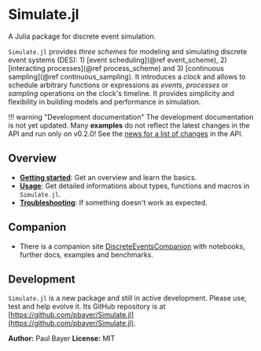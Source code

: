 # Simulate.jl

A Julia package for discrete event simulation.

`Simulate.jl` provides *three schemes* for modeling and simulating discrete event systems (DES): 1) [event scheduling](@ref event_scheme), 2) [interacting processes](@ref process_scheme) and 3) [continuous sampling](@ref continuous_sampling). It introduces a *clock* and allows to schedule arbitrary  functions or expressions as *events*, *processes* or *sampling* operations on the clock's timeline. It provides simplicity and flexibility in building models and performance in simulation.

!!! warning "Development documentation"
    The development documentation is not yet updated. Many **examples**
    do not reflect the latest changes in the API and run only on v0.2.0!
    See the [news for a list of changes](news.md) in the API.

## Overview

- [**Getting started**](intro.md): Get an overview and learn the basics.
- [**Usage**](usage.md): Get detailed informations about types, functions and macros in `Simulate.jl`.
- [**Troubleshooting**](troubleshooting.md): If something doesn't work as expected.

## Companion

- There is a companion site [DiscreteEventsCompanion](https://github.com/pbayer/DiscreteEventsCompanion.jl) with notebooks, further docs, examples and benchmarks.

## Development

`Simulate.jl` is a new package and still in active development. Please use, test and help  evolve it. Its GitHub repository is at [https://github.com/pbayer/Simulate.jl](https://github.com/pbayer/Simulate.jl).

**Author:** Paul Bayer
**License:** MIT
